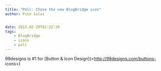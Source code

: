 ```yaml
---
title: "Poll: Chose the new BlogBridge icon"
author: Pito Salas


date: 2012-02-29T02:22:39
tags:
    - BlogBridge
    - icons
    - poll
---
```




99designs is #1 for [Button & Icon Design](<http://99designs.com/buttons-
icons>)


